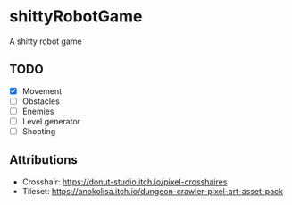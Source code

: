 # shittyRobotGame
A shitty robot game
## TODO 
  * [x] Movement
  * [ ] Obstacles
  * [ ] Enemies
  * [ ] Level generator
  * [ ] Shooting
## Attributions ##
  * Crosshair: https://donut-studio.itch.io/pixel-crosshaires
  * Tileset: https://anokolisa.itch.io/dungeon-crawler-pixel-art-asset-pack
